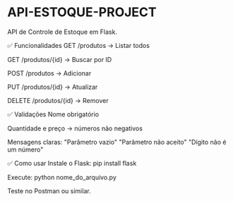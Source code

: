 # API-ESTOQUE-PROJECT
API de Controle de Estoque em Flask.

✅ Funcionalidades
GET /produtos → Listar todos

GET /produtos/{id} → Buscar por ID

POST /produtos → Adicionar

PUT /produtos/{id} → Atualizar

DELETE /produtos/{id} → Remover

✅ Validações
Nome obrigatório

Quantidade e preço → números não negativos

Mensagens claras:
"Parâmetro vazio"
"Parâmetro não aceito"
"Dígito não é um número"

✅ Como usar
Instale o Flask:
pip install flask

Execute:
python nome_do_arquivo.py

Teste no Postman ou similar.

